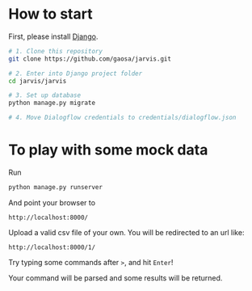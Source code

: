 # How to start

First, please install [Django](https://docs.djangoproject.com/en/2.2/topics/install/).

```bash
# 1. Clone this repository
git clone https://github.com/gaosa/jarvis.git

# 2. Enter into Django project folder
cd jarvis/jarvis

# 3. Set up database
python manage.py migrate

# 4. Move Dialogflow credentials to credentials/dialogflow.json
```

# To play with some mock data

Run

```bash
python manage.py runserver
```

And point your browser to

```
http://localhost:8000/
```

Upload a valid csv file of your own. You will be redirected to an url like:

```
http://localhost:8000/1/
```

Try typing some commands after `>`,
and hit `Enter`! 

Your command will be parsed and some results will be returned.